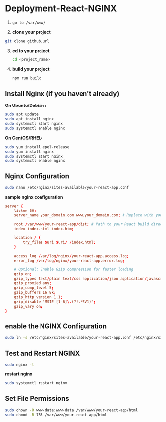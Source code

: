 # Deployment-React-NGINX

1. `go to /var/www/`
   
2. **clone your project**
  ```bash
git clone github.url
```

3. **cd to your project**
   ```bash
   cd <project_name>
   ```
   
4. **build your project**
   ```bash
   npm run build
   ```

## Install Nginx (if you haven't already)

**On Ubuntu/Debian :**
```bash
sudo apt update
sudo apt install nginx
sudo systemctl start nginx
sudo systemctl enable nginx
```

**On CentOS/RHEL:**
```bash
sudo yum install epel-release
sudo yum install nginx
sudo systemctl start nginx
sudo systemctl enable nginx
```

## Nginx Configuration

```bash
sudo nano /etc/nginx/sites-available/your-react-app.conf
```

**sample nginx configuration**
```conf
server {
    listen 80;
    server_name your_domain.com www.your_domain.com; # Replace with your domain or IP

    root /var/www/your-react-app/dist; # Path to your React build directory
    index index.html index.htm;

    location / {
        try_files $uri $uri/ /index.html;
    }

    access_log /var/log/nginx/your-react-app.access.log;
    error_log /var/log/nginx/your-react-app.error.log;

    # Optional: Enable Gzip compression for faster loading
    gzip on;
    gzip_types text/plain text/css application/json application/javascript text/xml application/xml application/xml+rss text/javascript;
    gzip_proxied any;
    gzip_comp_level 5;
    gzip_buffers 16 8k;
    gzip_http_version 1.1;
    gzip_disable "MSIE [1-6]\.(?!.*SV1)";
    gzip_vary on;
}
```

## enable the NGINX Configuration
```bash
sudo ln -s /etc/nginx/sites-available/your-react-app.conf /etc/nginx/sites-enabled/
```

## Test and Restart NGINX
```bash
sudo nginx -t
```

**restart nginx**
```bash
sudo systemctl restart nginx
```

## Set File Permissions 
```bash
sudo chown -R www-data:www-data /var/www/your-react-app/html
sudo chmod -R 755 /var/www/your-react-app/html
```



